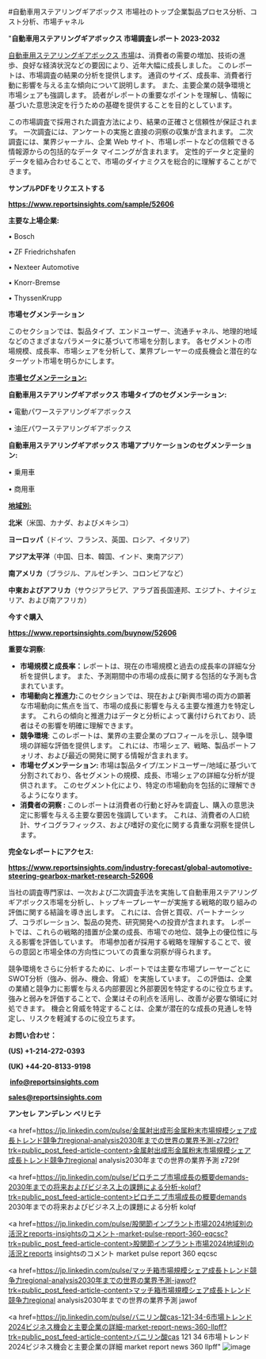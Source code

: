 #自動車用ステアリングギアボックス 市場社のトップ企業製品プロセス分析、コスト分析、市場チャネル

"<strong>自動車用ステアリングギアボックス 市場調査レポート 2023-2032</strong>

<a href=https://www.reportsinsights.com/sample/52606>自動車用ステアリングギアボックス 市場</a>は、消費者の需要の増加、技術の進歩、良好な経済状況などの要因により、近年大幅に成長しました。 このレポートは、市場調査の結果の分析を提供します。 通貨のサイズ、成長率、消費者行動に影響を与える主な傾向について説明します。 また、主要企業の競争環境と市場シェアも強調します。 読者がレポートの重要なポイントを理解し、情報に基づいた意思決定を行うための基礎を提供することを目的としています。

この市場調査で採用された調査方法により、結果の正確さと信頼性が保証されます。 一次調査には、アンケートの実施と直接の洞察の収集が含まれます。 二次調査には、業界ジャーナル、企業 Web サイト、市場レポートなどの信頼できる情報源からの包括的なデータ マイニングが含まれます。 定性的データと定量的データを組み合わせることで、市場のダイナミクスを総合的に理解することができます。

<strong><b>サンプルPDFをリクエストする</b></strong>

<a href=https://www.reportsinsights.com/sample/52606><strong><u>https://www.reportsinsights.com/sample/52606</u></strong></a>

<strong>主要な上場企業:</strong>

• Bosch

• ZF Friedrichshafen

• Nexteer Automotive

• Knorr-Bremse

• ThyssenKrupp

<strong>市場セグメンテーション</strong>

このセクションでは、製品タイプ、エンドユーザー、流通チャネル、地理的地域などのさまざまなパラメータに基づいて市場を分割します。 各セグメントの市場規模、成長率、市場シェアを分析して、業界プレーヤーの成長機会と潜在的なターゲット市場を明らかにします。

<strong><u>市場セグメンテーション</u></strong><strong><u>:</u></strong>

<strong>自動車用ステアリングギアボックス 市場タイプのセグメンテーション:</strong>

• 電動パワーステアリングギアボックス

• 油圧パワーステアリングギアボックス

<strong>自動車用ステアリングギアボックス 市場アプリケーションのセグメンテーション:</strong>

• 乗用車

• 商用車

<strong><u>地域別</u></strong><strong><u>:</u></strong>

<strong>北米</strong>（米国、カナダ、およびメキシコ）

<strong>ヨーロッパ</strong>（ドイツ、フランス、英国、ロシア、イタリア）

<strong>アジア太平洋</strong>（中国、日本、韓国、インド、東南アジア）

<strong>南アメリカ</strong>（ブラジル、アルゼンチン、コロンビアなど）

<strong>中東およびアフリカ</strong>（サウジアラビア、アラブ首長国連邦、エジプト、ナイジェリア、および南アフリカ）

<strong>今すぐ購入</strong>

<a href=https://www.reportsinsights.com/buynow/52606><strong><u>https://www.reportsinsights.com/buynow/52606</u></strong></a>

<strong>重要な洞察:</strong>
<ul>
  <li><strong>市場規模と成長率：</strong>レポートは、現在の市場規模と過去の成長率の詳細な分析を提供します。 また、予測期間中の市場の成長に関する包括的な予測も含まれています。</li>
  <li><strong>市場動向と推進力:</strong>このセクションでは、現在および新興市場の両方の顕著な市場動向に焦点を当て、市場の成長に影響を与える主要な推進力を特定します。 これらの傾向と推進力はデータと分析によって裏付けられており、読者はその影響を明確に理解できます。</li>
  <li><strong>競争環境</strong>: このレポートは、業界の主要企業のプロフィールを示し、競争環境の詳細な評価を提供します。 これには、市場シェア、戦略、製品ポートフォリオ、および最近の開発に関する情報が含まれます。</li>
  <li><strong>市場セグメンテーション: </strong>市場は製品タイプ/エンドユーザー/地域に基づいて分割されており、各セグメントの規模、成長、市場シェアの詳細な分析が提供されます。 このセグメント化により、特定の市場動向を包括的に理解できるようになります。</li>
  <li><strong>消費者の洞察 : </strong>このレポートは消費者の行動と好みを調査し、購入の意思決定に影響を与える主要な要因を強調しています。 これは、消費者の人口統計、サイコグラフィックス、および嗜好の変化に関する貴重な洞察を提供します。</li>
</ul>
<strong>完全なレポートにアクセス:</strong>

<a href=https://www.reportsinsights.com/industry-forecast/global-automotive-steering-gearbox-market-research-52606><strong><u><b>https://www.reportsinsights.com/industry-forecast/global-automotive-steering-gearbox-market-research-52606</b></u></strong></a>

当社の調査専門家は、一次および二次調査手法を実施して自動車用ステアリングギアボックス市場を分析し、トップキープレーヤーが実施する戦略的取り組みの評価に関する結論を導き出します。 これには、合併と買収、パートナーシップ、コラボレーション、製品の発売、研究開発への投資が含まれます。 レポートでは、これらの戦略的措置が企業の成長、市場での地位、競争上の優位性に与える影響を評価しています。 市場参加者が採用する戦略を理解することで、彼らの意図と市場全体の方向性についての貴重な洞察が得られます。

競争環境をさらに分析するために、レポートでは主要な市場プレーヤーごとにSWOT分析（強み、弱み、機会、脅威）を実施しています。 この評価は、企業の業績と競争力に影響を与える内部要因と外部要因を特定するのに役立ちます。 強みと弱みを評価することで、企業はその利点を活用し、改善が必要な領域に対処できます。 機会と脅威を特定することは、企業が潜在的な成長の見通しを特定し、リスクを軽減するのに役立ちます。

<strong>お問い合わせ：</strong>

<strong>(US) +1-214-272-0393</strong>

<strong>(UK) +44-20-8133-9198</strong>

<strong> </strong><a href=info@reportsinsights.com><strong><u>info@reportsinsights.com</u></strong></a>

<a href=sales@reportsinsights.com><strong><u>sales@reportsinsights.com</u></strong></a>

<strong>アンセレ アンデレン ベリヒテ</strong>

<a href=https://jp.linkedin.com/pulse/金属射出成形金属粉末市場規模シェア成長トレンド競争力regional-analysis2030年までの世界の業界予測-z729f?trk=public_post_feed-article-content>金属射出成形金属粉末市場規模シェア成長トレンド競争力regional analysis2030年までの世界の業界予測 z729f</a>

<a href=https://jp.linkedin.com/pulse/ピロチニブ市場成長の概要demands-2030年までの将来およびビジネス上の課題による分析-kolqf?trk=public_post_feed-article-content>ピロチニブ市場成長の概要demands 2030年までの将来およびビジネス上の課題による分析 kolqf</a>

<a href=https://jp.linkedin.com/pulse/股関節インプラント市場2024地域別の活況とreports-insightsのコメント-market-pulse-report-360-eqcsc?trk=public_post_feed-article-content>股関節インプラント市場2024地域別の活況とreports insightsのコメント market pulse report 360 eqcsc</a>

<a href=https://jp.linkedin.com/pulse/マッチ箱市場規模シェア成長トレンド競争力regional-analysis2030年までの世界の業界予測-jawof?trk=public_post_feed-article-content>マッチ箱市場規模シェア成長トレンド競争力regional analysis2030年までの世界の業界予測 jawof</a>

<a href=https://jp.linkedin.com/pulse/バニリン酸cas-121-34-6市場トレンド2024ビジネス機会と主要企業の詳細-market-report-news-360-llpff?trk=public_post_feed-article-content>バニリン酸cas 121 34 6市場トレンド2024ビジネス機会と主要企業の詳細 market report news 360 llpff</a>"
![image](https://github.com/ahaan12367/RIMarket24/assets/158471582/bf9000a1-6a1f-4d6d-b1b5-747c37b69736)
